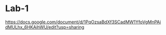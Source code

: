 # Lab-1
https://docs.google.com/document/d/1PqOzsaBdXf3SCadMW1YfoVgMnPAidMULhx_6HKAihWU/edit?usp=sharing
